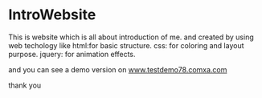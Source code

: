 # IntroWebsite
This is website which is all about introduction of me.
and created by using web techology like
html:for basic structure.
css: for coloring and layout purpose.
jquery: for animation effects.

and you can see a demo version on www.testdemo78.comxa.com

thank you
